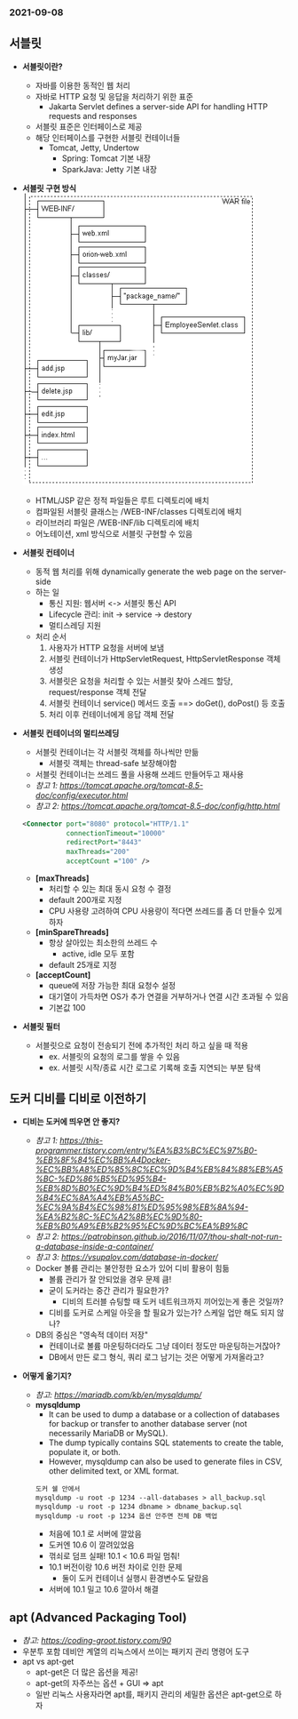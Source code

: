 ### 2021-09-08

## 서블릿
- **서블릿이란?**
    - 자바를 이용한 동적인 웹 처리
    - 자바로 HTTP 요청 및 응답을 처리하기 위한 표준
        - Jakarta Servlet defines a server-side API for handling HTTP requests and responses
    - 서블릿 표준은 인터페이스로 제공
    - 해당 인터페이스를 구현한 서블릿 컨테이너들
        - Tomcat, Jetty, Undertow
            - Spring: Tomcat 기본 내장
            - SparkJava: Jetty 기본 내장

- **서블릿 구현 방식**
    ![](../image/2021-09-08-servlet-directory.gif)
    - HTML/JSP 같은 정적 파일들은 루트 디렉토리에 배치
    - 컴파일된 서블릿 클래스는 /WEB-INF/classes 디렉토리에 배치
    - 라이브러리 파일은 /WEB-INF/lib 디렉토리에 배치
    - 어노테이션, xml 방식으로 서블릿 구현할 수 있음

- **서블릿 컨테이너**
    - 동적 웹 처리를 위해 dynamically generate the web page on the server-side
    - 하는 일
        - 통신 지원: 웹서버 <-> 서블릿 통신 API
        - Lifecycle 관리: init -> service -> destory
        - 멀티스레딩 지원
    - 처리 순서
        1. 사용자가 HTTP 요청을 서버에 보냄
        2. 서블릿 컨테이너가 HttpServletRequest, HttpServletResponse 객체 생성
        3. 서블릿은 요청을 처리할 수 있는 서블릿 찾아 스레드 할당, request/response 객체 전달
        4. 서블릿 컨테이너 service() 메서드 호출 ==> doGet(), doPost() 등 호출
        5. 처리 이후 컨테이너에게 응답 객체 전달

- **서블릿 컨테이너의 멀티쓰레딩**
    - 서블릿 컨테이너는 각 서블릿 객체를 하나씩만 만듦
        - 서블릿 객체는 thread-safe 보장해야함
    - 서블릿 컨테이너는 쓰레드 풀을 사용해 쓰레드 만들어두고 재사용
    - *참고 1: https://tomcat.apache.org/tomcat-8.5-doc/config/executor.html*
    - *참고 2: https://tomcat.apache.org/tomcat-8.5-doc/config/http.html*
    ```xml
    <Connector port="8080" protocol="HTTP/1.1" 
               connectionTimeout="10000" 
               redirectPort="8443"  
               maxThreads="200"   
               acceptCount ="100" />
    ```
    - **[maxThreads]** 
        - 처리할 수 있는 최대 동시 요청 수 결정
        - default 200개로 지정
        - CPU 사용량 고려하여 CPU 사용량이 적다면 쓰레드를 좀 더 만들수 있게 하자
    - **[minSpareThreads]**
        - 항상 살아있는 최소한의 쓰레드 수
            - active, idle 모두 포함
        - default 25개로 지정
    - **[acceptCount]**
        - queue에 저장 가능한 최대 요청수 설정
        - 대기열이 가득차면 OS가 추가 연결을 거부하거나 연결 시간 초과될 수 있음
        - 기본값 100

- **서블릿 필터**
    - 서블릿으로 요청이 전송되기 전에 추가적인 처리 하고 싶을 때 적용
        - ex. 서블릿의 요청의 로그를 쌓을 수 있음
        - ex. 서블릿 시작/종료 시간 로그로 기록해 호출 지연되는 부분 탐색

## 도커 디비를 디비로 이전하기
- **디비는 도커에 띄우면 안 좋지?**
    - *참고 1: https://this-programmer.tistory.com/entry/%EA%B3%BC%EC%97%B0-%EB%8F%84%EC%BB%A4Docker-%EC%BB%A8%ED%85%8C%EC%9D%B4%EB%84%88%EB%A5%BC-%ED%86%B5%ED%95%B4-%EB%8D%B0%EC%9D%B4%ED%84%B0%EB%B2%A0%EC%9D%B4%EC%8A%A4%EB%A5%BC-%EC%9A%B4%EC%98%81%ED%95%98%EB%8A%94-%EA%B2%8C-%EC%A2%8B%EC%9D%80-%EB%B0%A9%EB%B2%95%EC%9D%BC%EA%B9%8C*
    - *참고 2: https://patrobinson.github.io/2016/11/07/thou-shalt-not-run-a-database-inside-a-container/*
    - *참고 3: https://vsupalov.com/database-in-docker/*
    - Docker 볼륨 관리는 불안정한 요소가 있어 디비 활용이 힘듦
        - 볼륨 관리가 잘 안되었을 경우 문제 큼!
        - 굳이 도커라는 중간 관리가 필요한가? 
            - 디비의 트러블 슈팅할 때 도커 네트워크까지 끼어있는게 좋은 것일까?
        - 디비를 도커로 스케일 아웃을 할 필요가 있는가? 스케일 업만 해도 되지 않나?
    - DB의 중심은 "영속적 데이터 저장"
        - 컨테이너로 볼륨 마운팅하더라도 그냥 데이터 정도만 마운팅하는거잖아?
        - DB에서 만든 로그 형식, 쿼리 로그 남기는 것은 어떻게 가져올라고?
    
- **어떻게 옮기지?**
    - *참고: https://mariadb.com/kb/en/mysqldump/*
    - **mysqldump**
        - It can be used to dump a database or a collection of databases for backup or transfer to another database server (not necessarily MariaDB or MySQL). 
        - The dump typically contains SQL statements to create the table, populate it, or both. 
        - However, mysqldump can also be used to generate files in CSV, other delimited text, or XML format.    
        ```
        도커 쉘 안에서
        mysqldump -u root -p 1234 --all-databases > all_backup.sql
        mysqldump -u root -p 1234 dbname > dbname_backup.sql
        mysqldump -u root -p 1234 옵션 안주면 전체 DB 백업
        ```
        - 처음에 10.1 로 서버에 깔았음
        - 도커엔 10.6 이 깔려있었음 
        - 꺾쇠로 덤프 실패! 10.1 < 10.6 파일 멈춰!
        - 10.1 버전이랑 10.6 버전 차이로 인한 문제
            - 둘이 도커 컨테이너 실행시 환경변수도 달랐음
        - 서버에 10.1 밀고 10.6 깔아서 해결

## apt (Advanced Packaging Tool)
- *참고: https://coding-groot.tistory.com/90*
- 우분투 포함 데비안 계열의 리눅스에서 쓰이는 패키지 관리 명령어 도구
- apt vs apt-get
    - apt-get은 더 많은 옵션을 제공!
    - apt-get의 자주쓰는 옵션 + GUI => apt
    - 일반 리눅스 사용자라면 apt를, 패키지 관리의 세밀한 옵션은 apt-get으로 하자
